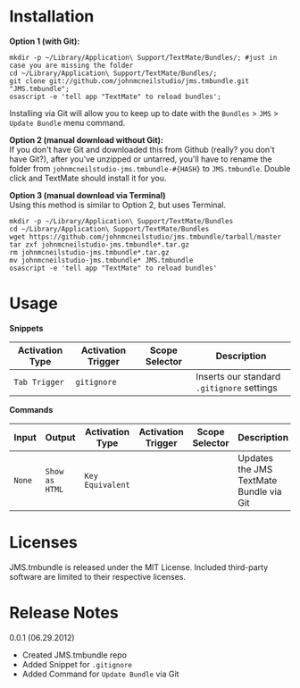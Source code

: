 # Installation

**Option 1 (with Git):**
	
	mkdir -p ~/Library/Application\ Support/TextMate/Bundles/; #just in case you are missing the folder
	cd ~/Library/Application\ Support/TextMate/Bundles/;
	git clone git://github.com/johnmcneilstudio/jms.tmbundle.git "JMS.tmbundle";
	osascript -e 'tell app "TextMate" to reload bundles';
	
Installing via Git will allow you to keep up to date with the `Bundles` > `JMS` > `Update Bundle` menu command.  

**Option 2 (manual download without Git):**  
If you don't have Git and downloaded this from Github (really? you don't have Git?), after you've unzipped or untarred, you'll have to rename the folder from `johnmcneilstudio-jms.tmbundle-#{HASH}` to `JMS.tmbundle`. Double click and TextMate should install it for you.


**Option 3 (manual download via Terminal)**  
Using this method is similar to Option 2, but uses Terminal.


	mkdir -p ~/Library/Application\ Support/TextMate/Bundles
	cd ~/Library/Application\ Support/TextMate/Bundles
	wget https://github.com/johnmcneilstudio/jms.tmbundle/tarball/master
	tar zxf johnmcneilstudio-jms.tmbundle*.tar.gz
	rm johnmcneilstudio-jms.tmbundle*.tar.gz
	mv johnmcneilstudio-jms.tmbundle* JMS.tmbundle
	osascript -e 'tell app "TextMate" to reload bundles'

# Usage

**Snippets**  

| Activation Type | Activation Trigger | Scope Selector | Description |
| --------------- | ------------------ | -------------- | ----------- |
| `Tab Trigger` | `gitignore` | | Inserts our standard `.gitignore` settings |

**Commands**  

| Input | Output | Activation Type | Activation Trigger | Scope Selector | Description |
| ----- | ------ | --------------- | ------------------ | -------------- | ----------- |
| `None` | `Show as HTML` | `Key Equivalent` | | | Updates the JMS TextMate Bundle via Git |


# Licenses
JMS.tmbundle is released under the MIT License. Included third-party software are limited to their respective licenses.

# Release Notes
0.0.1 (06.29.2012)

* Created JMS.tmbundle repo
* Added Snippet for `.gitignore`
* Added Command for `Update Bundle` via Git
